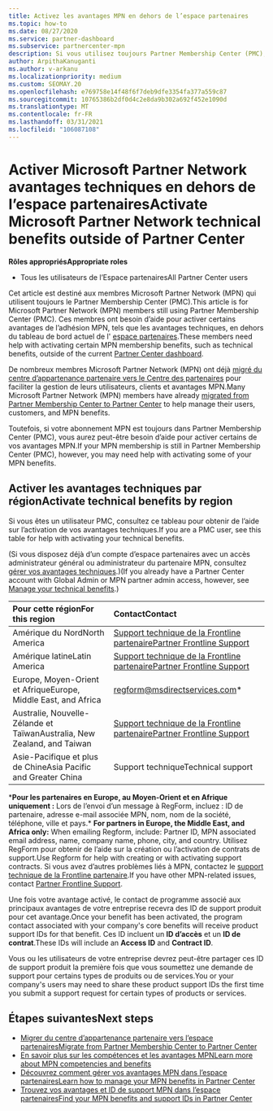 ```yaml
---
title: Activez les avantages MPN en dehors de l’espace partenaires
ms.topic: how-to
ms.date: 08/27/2020
ms.service: partner-dashboard
ms.subservice: partnercenter-mpn
description: Si vous utilisez toujours Partner Membership Center (PMC), Découvrez qui contacter pour vous aider à activer vos avantages de support technique MPN et vous fournir des ID de support.
author: ArpithaKanuganti
ms.author: v-arkanu
ms.localizationpriority: medium
ms.custom: SEOMAY.20
ms.openlocfilehash: e769758e14f48f6f7deb9dfe3354fa377a559c87
ms.sourcegitcommit: 10765386b2df0d4c2e8da9b302a692f452e1090d
ms.translationtype: MT
ms.contentlocale: fr-FR
ms.lasthandoff: 03/31/2021
ms.locfileid: "106087108"
---
```

# <a name="activate-microsoft-partner-network-technical-benefits-outside-of-partner-center"></a><span data-ttu-id="50dfe-103">Activer Microsoft Partner Network avantages techniques en dehors de l’espace partenaires</span><span class="sxs-lookup"><span data-stu-id="50dfe-103">Activate Microsoft Partner Network technical benefits outside of Partner Center</span></span>


<span data-ttu-id="50dfe-104">**Rôles appropriés**</span><span class="sxs-lookup"><span data-stu-id="50dfe-104">**Appropriate roles**</span></span>

- <span data-ttu-id="50dfe-105">Tous les utilisateurs de l’Espace partenaires</span><span class="sxs-lookup"><span data-stu-id="50dfe-105">All Partner Center users</span></span>

<span data-ttu-id="50dfe-106">Cet article est destiné aux membres Microsoft Partner Network (MPN) qui utilisent toujours le Partner Membership Center (PMC).</span><span class="sxs-lookup"><span data-stu-id="50dfe-106">This article is for Microsoft Partner Network (MPN) members still using Partner Membership Center (PMC).</span></span> <span data-ttu-id="50dfe-107">Ces membres ont besoin d’aide pour activer certains avantages de l’adhésion MPN, tels que les avantages techniques, en dehors du tableau de bord actuel de l' [espace partenaires](https://partner.microsoft.com/dashboard).</span><span class="sxs-lookup"><span data-stu-id="50dfe-107">These members need help with activating certain MPN membership benefits, such as technical benefits, outside of the current [Partner Center dashboard](https://partner.microsoft.com/dashboard).</span></span>

<span data-ttu-id="50dfe-108">De nombreux membres Microsoft Partner Network (MPN) ont déjà [migré du centre d’appartenance partenaire vers le Centre des partenaires](prepare-pmc-pc-migration.md) pour faciliter la gestion de leurs utilisateurs, clients et avantages MPN.</span><span class="sxs-lookup"><span data-stu-id="50dfe-108">Many Microsoft Partner Network (MPN) members have already [migrated from Partner Membership Center to Partner Center](prepare-pmc-pc-migration.md) to help manage their users, customers, and MPN benefits.</span></span>

<span data-ttu-id="50dfe-109">Toutefois, si votre abonnement MPN est toujours dans Partner Membership Center (PMC), vous aurez peut-être besoin d’aide pour activer certains de vos avantages MPN.</span><span class="sxs-lookup"><span data-stu-id="50dfe-109">If your MPN membership is still in Partner Membership Center (PMC), however, you may need help with activating some of your MPN benefits.</span></span>

## <a name="activate-technical-benefits-by-region"></a><span data-ttu-id="50dfe-110">Activer les avantages techniques par région</span><span class="sxs-lookup"><span data-stu-id="50dfe-110">Activate technical benefits by region</span></span>

<span data-ttu-id="50dfe-111">Si vous êtes un utilisateur PMC, consultez ce tableau pour obtenir de l’aide sur l’activation de vos avantages techniques.</span><span class="sxs-lookup"><span data-stu-id="50dfe-111">If you are a PMC user, see this table for help with activating your technical benefits.</span></span>

<span data-ttu-id="50dfe-112">(Si vous disposez déjà d’un compte d’espace partenaires avec un accès administrateur général ou administrateur du partenaire MPN, consultez [gérer vos avantages techniques](manage-your-partner-network-benefits.md#manage-technical-benefits).)</span><span class="sxs-lookup"><span data-stu-id="50dfe-112">(If you already have a Partner Center account with Global Admin or MPN partner admin access, however, see [Manage your technical benefits](manage-your-partner-network-benefits.md#manage-technical-benefits).)</span></span>

|<span data-ttu-id="50dfe-113">Pour cette région</span><span class="sxs-lookup"><span data-stu-id="50dfe-113">For this region</span></span>  | <span data-ttu-id="50dfe-114">Contact</span><span class="sxs-lookup"><span data-stu-id="50dfe-114">Contact</span></span> |
|:--------|:------------|
|<span data-ttu-id="50dfe-115">Amérique du Nord</span><span class="sxs-lookup"><span data-stu-id="50dfe-115">North America</span></span>  | [<span data-ttu-id="50dfe-116">Support technique de la Frontline partenaire</span><span class="sxs-lookup"><span data-stu-id="50dfe-116">Partner Frontline Support</span></span>](https://partner.microsoft.com/support?issueid=300-0042)  |
|<span data-ttu-id="50dfe-117">Amérique latine</span><span class="sxs-lookup"><span data-stu-id="50dfe-117">Latin America</span></span>  | [<span data-ttu-id="50dfe-118">Support technique de la Frontline partenaire</span><span class="sxs-lookup"><span data-stu-id="50dfe-118">Partner Frontline Support</span></span>](https://partner.microsoft.com/support?issueid=300-0042)  |
|<span data-ttu-id="50dfe-119">Europe, Moyen-Orient et Afrique</span><span class="sxs-lookup"><span data-stu-id="50dfe-119">Europe, Middle East, and Africa</span></span>  | [regform@msdirectservices.com](mailto:regform@msdirectservices.com)*  |
|<span data-ttu-id="50dfe-120">Australie, Nouvelle-Zélande et Taïwan</span><span class="sxs-lookup"><span data-stu-id="50dfe-120">Australia, New Zealand, and Taiwan</span></span>  | [<span data-ttu-id="50dfe-121">Support technique de la Frontline partenaire</span><span class="sxs-lookup"><span data-stu-id="50dfe-121">Partner Frontline Support</span></span>](https://partner.microsoft.com/support?issueid=300-0042)  |
|<span data-ttu-id="50dfe-122">Asie-Pacifique et plus de Chine</span><span class="sxs-lookup"><span data-stu-id="50dfe-122">Asia Pacific and Greater China</span></span>  | <span data-ttu-id="50dfe-123">Support technique</span><span class="sxs-lookup"><span data-stu-id="50dfe-123">Technical support</span></span>  |

<span data-ttu-id="50dfe-124">\***Pour les partenaires en Europe, au Moyen-Orient et en Afrique uniquement :** Lors de l’envoi d’un message à RegForm, incluez : ID de partenaire, adresse e-mail associée MPN, nom, nom de la société, téléphone, ville et pays.</span><span class="sxs-lookup"><span data-stu-id="50dfe-124">\* **For partners in Europe, the Middle East, and Africa only:** When emailing Regform, include: Partner ID, MPN associated email address, name, company name, phone, city, and country.</span></span> <span data-ttu-id="50dfe-125">Utilisez RegForm pour obtenir de l’aide sur la création ou l’activation de contrats de support.</span><span class="sxs-lookup"><span data-stu-id="50dfe-125">Use Regform for help with creating or with activating support contracts.</span></span> <span data-ttu-id="50dfe-126">Si vous avez d’autres problèmes liés à MPN, contactez le [support technique de la Frontline partenaire](https://partner.microsoft.com/support?issueid=300-0042).</span><span class="sxs-lookup"><span data-stu-id="50dfe-126">If you have other MPN-related issues, contact [Partner Frontline Support](https://partner.microsoft.com/support?issueid=300-0042).</span></span>

<span data-ttu-id="50dfe-127">Une fois votre avantage activé, le contact de programme associé aux principaux avantages de votre entreprise recevra des ID de support produit pour cet avantage.</span><span class="sxs-lookup"><span data-stu-id="50dfe-127">Once your benefit has been activated, the program contact associated with your company's core benefits will receive product support IDs for that benefit.</span></span> <span data-ttu-id="50dfe-128">Ces ID incluent un **ID d’accès** et un **ID de contrat**.</span><span class="sxs-lookup"><span data-stu-id="50dfe-128">These IDs will include an **Access ID** and **Contract ID**.</span></span> 

<span data-ttu-id="50dfe-129">Vous ou les utilisateurs de votre entreprise devrez peut-être partager ces ID de support produit la première fois que vous soumettez une demande de support pour certains types de produits ou de services.</span><span class="sxs-lookup"><span data-stu-id="50dfe-129">You or your company's users may need to share these product support IDs the first time you submit a support request for certain types of products or services.</span></span>

## <a name="next-steps"></a><span data-ttu-id="50dfe-130">Étapes suivantes</span><span class="sxs-lookup"><span data-stu-id="50dfe-130">Next steps</span></span>

- [<span data-ttu-id="50dfe-131">Migrer du centre d’appartenance partenaire vers l’espace partenaires</span><span class="sxs-lookup"><span data-stu-id="50dfe-131">Migrate from Partner Membership Center to Partner Center</span></span>](prepare-pmc-pc-migration.md)
- [<span data-ttu-id="50dfe-132">En savoir plus sur les compétences et les avantages MPN</span><span class="sxs-lookup"><span data-stu-id="50dfe-132">Learn more about MPN competencies and benefits</span></span>](learn-about-competencies.md)
- [<span data-ttu-id="50dfe-133">Découvrez comment gérer vos avantages MPN dans l’espace partenaires</span><span class="sxs-lookup"><span data-stu-id="50dfe-133">Learn how to manage your MPN benefits in Partner Center</span></span>](manage-your-partner-network-benefits.md)
- [<span data-ttu-id="50dfe-134">Trouvez vos avantages et ID de support MPN dans l’espace partenaires</span><span class="sxs-lookup"><span data-stu-id="50dfe-134">Find your MPN benefits and support IDs in Partner Center</span></span>](mpn-find-benefits.md)
